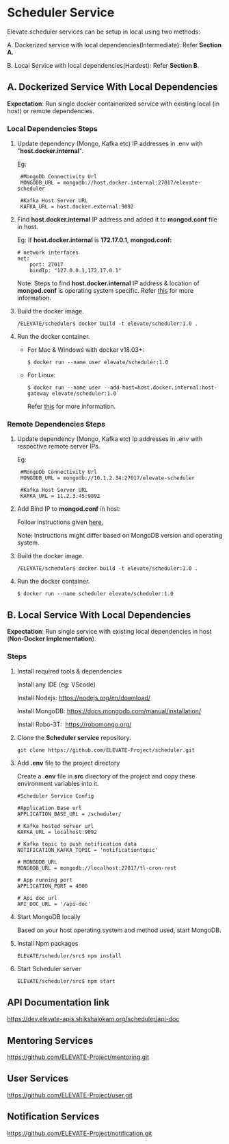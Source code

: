 # Scheduler Service

Elevate scheduler services can be setup in local using two methods:

A. Dockerized service with local dependencies(Intermediate): Refer **Section A**.

B. Local Service with local dependencies(Hardest): Refer **Section B**.

## A. Dockerized Service With Local Dependencies

**Expectation**: Run single docker containerized service with existing local (in host) or remote dependencies.

### Local Dependencies Steps

1. Update dependency (Mongo, Kafka etc) IP addresses in .env with "**host.docker.internal**".

    Eg:

    ```
     #MongoDb Connectivity Url
     MONGODB_URL = mongodb://host.docker.internal:27017/elevate-scheduler

     #Kafka Host Server URL
     KAFKA_URL = host.docker.external:9092
    ```

2. Find **host.docker.internal** IP address and added it to **mongod.conf** file in host.

    Eg: If **host.docker.internal** is **172.17.0.1**,
    **mongod.conf:**

    ```
    # network interfaces
    net:
        port: 27017
        bindIp: "127.0.0.1,172.17.0.1"
    ```

    Note: Steps to find **host.docker.internal** IP address & location of **mongod.conf** is operating system specific. Refer [this](https://stackoverflow.com/questions/22944631/how-to-get-the-ip-address-of-the-docker-host-from-inside-a-docker-container) for more information.

3. Build the docker image.
    ```
    /ELEVATE/scheduler$ docker build -t elevate/scheduler:1.0 .
    ```
4. Run the docker container.

    - For Mac & Windows with docker v18.03+:

        ```
        $ docker run --name user elevate/scheduler:1.0
        ```

    - For Linux:
        ```
        $ docker run --name user --add-host=host.docker.internal:host-gateway elevate/scheduler:1.0`
        ```
        Refer [this](https://stackoverflow.com/a/24326540) for more information.

### Remote Dependencies Steps

1. Update dependency (Mongo, Kafka etc) Ip addresses in .env with respective remote server IPs.

    Eg:

    ```
     #MongoDb Connectivity Url
     MONGODB_URL = mongodb://10.1.2.34:27017/elevate-scheduler

     #Kafka Host Server URL
     KAFKA_URL = 11.2.3.45:9092
    ```

2. Add Bind IP to **mongod.conf** in host:

    Follow instructions given [here.](https://www.digitalocean.com/community/tutorials/how-to-configure-remote-access-for-mongodb-on-ubuntu-20-04)

    Note: Instructions might differ based on MongoDB version and operating system.

3. Build the docker image.
    ```
    /ELEVATE/scheduler$ docker build -t elevate/scheduler:1.0 .
    ```
4. Run the docker container.

    ```
    $ docker run --name scheduler elevate/scheduler:1.0
    ```

## B. Local Service With Local Dependencies

**Expectation**: Run single service with existing local dependencies in host (**Non-Docker Implementation**).

### Steps

1. Install required tools & dependencies

    Install any IDE (eg: VScode)

    Install Nodejs: https://nodejs.org/en/download/

    Install MongoDB: https://docs.mongodb.com/manual/installation/

    Install Robo-3T: ​​ https://robomongo.org/

2. Clone the **Scheduler service** repository.

    ```
    git clone https://github.com/ELEVATE-Project/scheduler.git
    ```

3. Add **.env** file to the project directory

    Create a **.env** file in **src** directory of the project and copy these environment variables into it.

    ```
    #Scheduler Service Config

    #Application Base url
    APPLICATION_BASE_URL = /scheduler/

    # Kafka hosted server url
    KAFKA_URL = localhost:9092

    # Kafka topic to push notification data
    NOTIFICATION_KAFKA_TOPIC = 'notificationtopic'

    # MONGODB_URL
    MONGODB_URL = mongodb://localhost:27017/tl-cron-rest

    # App running port
    APPLICATION_PORT = 4000

    # Api doc url
    API_DOC_URL = '/api-doc'
    ```

4. Start MongoDB locally

    Based on your host operating system and method used, start MongoDB.

5. Install Npm packages

    ```
    ELEVATE/scheduler/src$ npm install
    ```

6. Start Scheduler server

    ```
    ELEVATE/scheduler/src$ npm start
    ```

## API Documentation link

https://dev.elevate-apis.shikshalokam.org/scheduler/api-doc

## Mentoring Services

https://github.com/ELEVATE-Project/mentoring.git

## User Services

https://github.com/ELEVATE-Project/user.git

## Notification Services

https://github.com/ELEVATE-Project/notification.git



